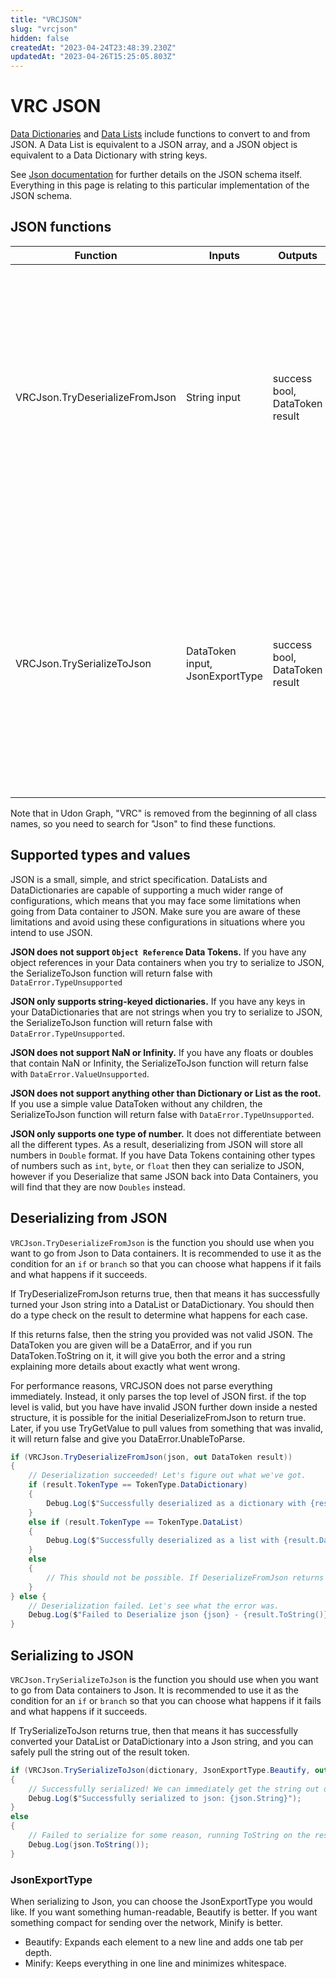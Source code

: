 ```yaml
---
title: "VRCJSON"
slug: "vrcjson"
hidden: false
createdAt: "2023-04-24T23:48:39.230Z"
updatedAt: "2023-04-26T15:25:05.803Z"
---
```

# VRC JSON

[Data Dictionaries](/worlds/udon/data-containers/data-dictionaries) and [Data Lists](/worlds/udon/data-containers/data-lists) include functions to convert to and from JSON. A Data List is equivalent to a JSON array, and a JSON object is equivalent to a Data Dictionary with string keys.

See [Json documentation](https://www.json.org/json-en.html) for further details on the JSON schema itself. Everything in this page is relating to this particular implementation of the JSON schema.

## JSON functions

| Function                       | Inputs                          | Outputs                        | Result                                                                                                                                                                                                                                                                           |
| ------------------------------ | ------------------------------- | ------------------------------ | -------------------------------------------------------------------------------------------------------------------------------------------------------------------------------------------------------------------------------------------------------------------------------- |
| VRCJson.TryDeserializeFromJson | String input                    | success bool, DataToken result | Creates a DataList or DataDictionary from JSON string input. If successful, this returns true and the result token will be either a DataDictionary or DataList. If not successful, this returns false and puts an error explaining what the issue was in the result token.       |
| VRCJson.TrySerializeToJson     | DataToken input, JsonExportType | success bool, DataToken result | Attempts to convert a DataDictionary or DataList into JSON string output. If successful, this returns true and the result token will be a string with the final Json. If not successful, this returns false and puts an error explaining what the issue was in the result token. |

Note that in Udon Graph, "VRC" is removed from the beginning of all class names, so you need to search for "Json" to find these functions.

## Supported types and values

JSON is a small, simple, and strict specification. DataLists and DataDictionaries are capable of supporting a much wider range of configurations, which means that you may face some limitations when going from Data container to JSON. Make sure you are aware of these limitations and avoid using these configurations in situations where you intend to use JSON.

**JSON does not support `Object Reference` Data Tokens.** If you have any object references in your Data containers when you try to serialize to JSON, the SerializeToJson function will return false with `DataError.TypeUnsupported`

**JSON only supports string-keyed dictionaries.** If you have any keys in your DataDictionaries that are not strings when you try to serialize to JSON, the SerializeToJson function will return false with `DataError.TypeUnsupported`.

**JSON does not support NaN or Infinity.** If you have any floats or doubles that contain NaN or Infinity, the SerializeToJson function will return false with `DataError.ValueUnsupported`.

**JSON does not support anything other than Dictionary or List as the root.** If you use a simple value DataToken without any children, the SerializeToJson function will return false with `DataError.TypeUnsupported`.

**JSON only supports one type of number.** It does not differentiate between all the different types. As a result, deserializing from JSON will store all numbers in `Double` format. If you have Data Tokens containing other types of numbers such as `int`, `byte`, or `float` then they can serialize to JSON, however if you Deserialize that same JSON back into Data Containers, you will find that they are now `Doubles` instead.

## Deserializing from JSON

`VRCJson.TryDeserializeFromJson` is the function you should use when you want to go from Json to Data containers. It is recommended to use it as the condition for an `if` or `branch` so that you can choose what happens if it fails and what happens if it succeeds.

If TryDeserializeFromJson returns true, then that means it has successfully turned your Json string into a DataList or DataDictionary. You should then do a type check on the result to determine what happens for each case. 

If this returns false, then the string you provided was not valid JSON. The DataToken you are given will be a DataError, and if you run DataToken.ToString on it, it will give you both the error and a string explaining more details about exactly what went wrong.

For performance reasons, VRCJSON does not parse everything immediately. Instead, it only parses the top level of JSON first. if the top level is valid, but you have have invalid JSON further down inside a nested structure, it is possible for the initial DeserializeFromJson to return true. Later, if you use TryGetValue to pull values from something that was invalid, it will return false and give you DataError.UnableToParse.

```csharp title="Deserializing from JSON"
if (VRCJson.TryDeserializeFromJson(json, out DataToken result))
{
    // Deserialization succeeded! Let's figure out what we've got.
    if (result.TokenType == TokenType.DataDictionary)
    {
        Debug.Log($"Successfully deserialized as a dictionary with {result.DataDictionary.Count} items.");
    }
    else if (result.TokenType == TokenType.DataList)
    {
        Debug.Log($"Successfully deserialized as a list with {result.DataList.Count} items.");
    }
    else 
    {
        // This should not be possible. If DeserializeFromJson returns true, this it *must* be either a dictionary or a list.
    }
} else {
    // Deserialization failed. Let's see what the error was.
    Debug.Log($"Failed to Deserialize json {json} - {result.ToString()}");
}
```

## Serializing to JSON

`VRCJson.TrySerializeToJson` is the function you should use when you want to go from Data containers to Json. It is recommended to use it as the condition for an `if` or `branch` so that you can choose what happens if it fails and what happens if it succeeds.

If TrySerializeToJson returns true, then that means it has successfully converted your DataList or DataDictionary into a Json string, and you can safely pull the string out of the result token.

```csharp title="Serializing to JSON"
if (VRCJson.TrySerializeToJson(dictionary, JsonExportType.Beautify, out DataToken json))
{
    // Successfully serialized! We can immediately get the string out of the token and do something with it.
    Debug.Log($"Successfully serialized to json: {json.String}");
} 
else 
{
    // Failed to serialize for some reason, running ToString on the result should tell us why.
    Debug.Log(json.ToString());
}
```

### JsonExportType

When serializing to Json, you can choose the JsonExportType you would like. If you want something human-readable, Beautify is better. If you want something compact for sending over the network, Minify is better.

- Beautify: Expands each element to a new line and adds one tab per depth.
- Minify: Keeps everything in one line and minimizes whitespace.
